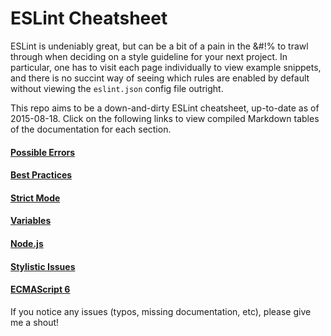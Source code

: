 # ESLint Cheatsheet

ESLint is undeniably great, but can be a bit of a pain in the &#!% to trawl through when deciding on a style guideline for your next project. In particular, one has to visit each page individually to view example snippets, and there is no succint way of seeing which rules are enabled by default without viewing the `eslint.json` config file outright.

This repo aims to be a down-and-dirty ESLint cheatsheet, up-to-date as of 2015-08-18. Click on the following links to view compiled Markdown tables of the documentation for each section.

#### [Possible Errors](https://github.com/JulianLaval/eslint-cheatsheet/blob/master/possibleErrors.md)
#### [Best Practices](https://github.com/JulianLaval/eslint-cheatsheet/blob/master/bestPractices.md)
#### [Strict Mode](https://github.com/JulianLaval/eslint-cheatsheet/blob/master/strictMode.md)
#### [Variables](https://github.com/JulianLaval/eslint-cheatsheet/blob/master/variables.md)
#### [Node.js](https://github.com/JulianLaval/eslint-cheatsheet/blob/master/node.md)
#### [Stylistic Issues](https://github.com/JulianLaval/eslint-cheatsheet/blob/master/stylisticIssues.md)
#### [ECMAScript 6](https://github.com/JulianLaval/eslint-cheatsheet/blob/master/ECMAScript6.md)

If you notice any issues (typos, missing documentation, etc), please give me a shout!